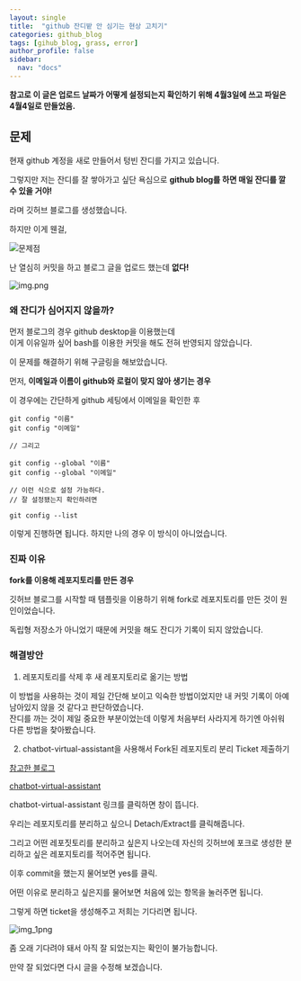 ```yaml
---
layout: single
title:  "github 잔디밭 안 심기는 현상 고치기"
categories: github_blog
tags: [gihub_blog, grass, error]
author_profile: false
sidebar:
  nav: "docs"
---
```

**참고로 이 글은 업로드 날짜가 어떻게 설정되는지 확인하기 위해 4월3일에 쓰고 파일은 4월4일로 만들었음.**

## 문제

현재 github 계정을 새로 만들어서 텅빈 잔디를 가지고 있습니다.

그렇지만 저는 잔디를 잘 쌓아가고 싶단 욕심으로 **github blog를 하면 매일 잔디를 깔 수 있을 거야!**

라며 깃허브 블로그를 생성했습니다. 

하지만 이게 웬걸,

![문제점]({{site.url}}/images/2024-04-04-githubgrass/img.png)

난 열심히 커밋을 하고 블로그 글을 업로드 했는데 **없다!**

![img.png]({{site.url}}/images/2024-04-04-githubgrass/CyM0EaOVIAI4fOQ.jpg)

### 왜 잔디가 심어지지 않을까? 

먼저 블로그의 경우 github desktop을 이용했는데<br>
이게 이유일까 싶어 bash를 이용한 커밋을 해도 전혀 반영되지 않았습니다. 

이 문제를 해결하기 위해 구글링을 해보았습니다.

먼저, **이메일과 이름이 github와 로컬이 맞지 않아 생기는 경우**

이 경우에는 간단하게 github 세팅에서 이메일을 확인한 후 

```
git config "이름"
git config "이메일"

// 그리고

git config --global "이름"
git config --global "이메일"

// 이런 식으로 설정 가능하다.
// 잘 설정됐는지 확인하려면 

git config --list

```
이렇게 진행하면 됩니다. 하지만 나의 경우 이 방식이 아니었습니다.

### 진짜 이유

**fork를 이용해 레포지토리를 만든 경우** 

깃허브 블로그를 시작할 때 템플릿을 이용하기 위해 fork로 레포지토리를 만든 것이 원인이었습니다.

독립형 저장소가 아니었기 때문에 커밋을 해도 잔디가 기록이 되지 않았습니다.

### 해결방안

1. 레포지토리를 삭제 후 새 레포지토리로 옮기는 방법

이 방법을 사용하는 것이 제일 간단해 보이고 익숙한 방법이었지만 내 커밋 기록이 아예 남아있지 않을 것 같다고 판단하였습니다.<br>
잔디를 까는 것이 제일 중요한 부분이었는데 이렇게 처음부터 사라지게 하기엔 아쉬워 다른 방법을 찾아봤습니다. 

2. chatbot-virtual-assistant을 사용해서 Fork된 레포지토리 분리 Ticket 제출하기

[참고한 블로그](https://jonghoonpark.com/2023/10/02/fork%ED%95%9C-github-%EC%A0%80%EC%9E%A5%EC%86%8C-%EB%B6%84%EB%A6%AC%ED%95%98%EA%B8%B0)<br>

[chatbot-virtual-assistant](https://support.github.com/contact?tags=rr-forks&subject=Detach%20Fork&flow=detach_fork)<br>

chatbot-virtual-assistant 링크를 클릭하면 창이 뜹니다.

우리는 레포지토리를 분리하고 싶으니 Detach/Extract를 클릭해줍니다.

그리고 어떤 레포짓토리를 분리하고 싶은지 나오는데 자신의 깃허브에 포크로 생성한 분리하고 싶은 레포지토리를 적어주면 됩니다.

이후 commit을 했는지 물어보면 yes를 클릭. 

어떤 이유로 분리하고 싶은지를 물어보면 처음에 있는 항목을 눌러주면 됩니다.

그렇게 하면 ticket을 생성해주고 저희는 기다리면 됩니다.

![img_1png]({{site.url}}/images/2024-04-04-githubgrass/img_1png)

좀 오래 기다려야 돼서 아직 잘 되었는지는 확인이 불가능합니다.

만약 잘 되었다면 다시 글을 수정해 보겠습니다.
